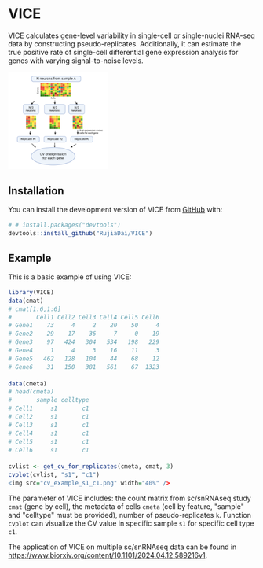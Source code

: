 
<!-- README.md is generated from README.Rmd. Please edit that file -->

# VICE

<!-- badges: start -->
<!-- badges: end -->

VICE calculates gene-level variability in single-cell or single-nuclei RNA-seq data by constructing pseudo-replicates. Additionally, it can estimate the true positive rate of single-cell differential gene expression analysis for genes with varying signal-to-noise levels.

<img src="CV calculation.png" width="40%" />

## Installation

You can install the development version of VICE from
[GitHub](https://github.com/) with:

``` r
# # install.packages("devtools")
devtools::install_github("RujiaDai/VICE")
```

## Example

This is a basic example of using VICE:

``` r
library(VICE)
data(cmat)
# cmat[1:6,1:6]
#       Cell1 Cell2 Cell3 Cell4 Cell5 Cell6
# Gene1    73     4     2    20    50     4
# Gene2    29    17    36     7     0    19
# Gene3    97   424   304   534   198   229
# Gene4     1     4     3    16    11     3
# Gene5   462   128   104    44    68    12
# Gene6    31   150   381   561    67  1323

data(cmeta)
# head(cmeta)
#       sample celltype
# Cell1     s1       c1
# Cell2     s1       c1
# Cell3     s1       c1
# Cell4     s1       c1
# Cell5     s1       c1
# Cell6     s1       c1

cvlist <- get_cv_for_replicates(cmeta, cmat, 3)
cvplot(cvlist, "s1", "c1")
<img src="cv_example_s1_c1.png" width="40%" />
```

The parameter of VICE includes: the count matrix from sc/snRNAseq study `cmat` (gene by cell), the metadata of cells `cmeta` (cell by feature, "sample" and "celltype" must be provided), number of pseudo-replicates `k`. Function `cvplot` can visualize the CV value in specific sample `s1` for specific cell type `c1`.

The application of VICE on multiple sc/snRNAseq data can be found in <https://www.biorxiv.org/content/10.1101/2024.04.12.589216v1>.
